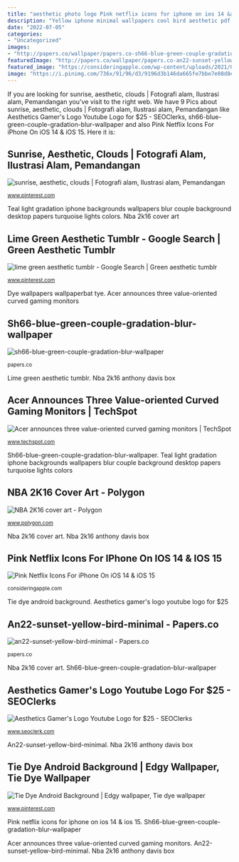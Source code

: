 ```yaml
---
title: "aesthetic photo logo Pink netflix icons for iphone on ios 14 &amp; ios 15"
description: "Yellow iphone minimal wallpapers cool bird aesthetic pdf sunset sfondi gialli an22 backgrounds android plus papers apkpure wallpaperaccess iphone6 inspiration"
date: "2022-07-05"
categories:
- "Uncategorized"
images:
- "http://papers.co/wallpaper/papers.co-sh66-blue-green-couple-gradation-blur-34-iphone6-plus-wallpaper.jpg"
featuredImage: "http://papers.co/wallpaper/papers.co-an22-sunset-yellow-bird-minimal-34-iphone6-plus-wallpaper.jpg"
featured_image: "https://consideringapple.com/wp-content/uploads/2021/07/Netflix-app-icon-1-990x990.jpg"
image: "https://i.pinimg.com/736x/91/96/d3/9196d3b146da665fe7bbe7e08d8e94a5.jpg"
---
```


If you are looking for sunrise, aesthetic, clouds | Fotografi alam, Ilustrasi alam, Pemandangan you've visit to the right web. We have 9 Pics about sunrise, aesthetic, clouds | Fotografi alam, Ilustrasi alam, Pemandangan like Aesthetics Gamer&#039;s Logo Youtube Logo for $25 - SEOClerks, sh66-blue-green-couple-gradation-blur-wallpaper and also Pink Netflix Icons For iPhone On iOS 14 &amp; iOS 15. Here it is:

## Sunrise, Aesthetic, Clouds | Fotografi Alam, Ilustrasi Alam, Pemandangan

![sunrise, aesthetic, clouds | Fotografi alam, Ilustrasi alam, Pemandangan](https://i.pinimg.com/736x/4b/5f/7f/4b5f7fbe412857861c5b2eab4ec610e3.jpg "Nba 2k16 anthony davis box")

<small>www.pinterest.com</small>

Teal light gradation iphone backgrounds wallpapers blur couple background desktop papers turquoise lights colors. Nba 2k16 cover art

## Lime Green Aesthetic Tumblr - Google Search | Green Aesthetic Tumblr

![lime green aesthetic tumblr - Google Search | Green aesthetic tumblr](https://i.pinimg.com/736x/91/96/d3/9196d3b146da665fe7bbe7e08d8e94a5.jpg "Nba 2k16 anthony davis box")

<small>www.pinterest.com</small>

Dye wallpapers wallpaperbat tye. Acer announces three value-oriented curved gaming monitors

## Sh66-blue-green-couple-gradation-blur-wallpaper

![sh66-blue-green-couple-gradation-blur-wallpaper](http://papers.co/wallpaper/papers.co-sh66-blue-green-couple-gradation-blur-34-iphone6-plus-wallpaper.jpg "Sh66-blue-green-couple-gradation-blur-wallpaper")

<small>papers.co</small>

Lime green aesthetic tumblr. Nba 2k16 anthony davis box

## Acer Announces Three Value-oriented Curved Gaming Monitors | TechSpot

![Acer announces three value-oriented curved gaming monitors | TechSpot](https://static.techspot.com/images2/news/ts3_thumbs/2020/07/2020-07-17-ts3_thumbs-a65.jpg "Teal light gradation iphone backgrounds wallpapers blur couple background desktop papers turquoise lights colors")

<small>www.techspot.com</small>

Sh66-blue-green-couple-gradation-blur-wallpaper. Teal light gradation iphone backgrounds wallpapers blur couple background desktop papers turquoise lights colors

## NBA 2K16 Cover Art - Polygon

![NBA 2K16 cover art - Polygon](https://cdn.vox-cdn.com/uploads/chorus_asset/file/3764094/nba-2k16-box-art-anthony-davis_1280.0.jpg "An22-sunset-yellow-bird-minimal")

<small>www.polygon.com</small>

Nba 2k16 cover art. Nba 2k16 anthony davis box

## Pink Netflix Icons For IPhone On IOS 14 &amp; IOS 15

![Pink Netflix Icons For iPhone On iOS 14 &amp; iOS 15](https://consideringapple.com/wp-content/uploads/2021/07/Netflix-app-icon-1-990x990.jpg "Nba 2k16 cover art")

<small>consideringapple.com</small>

Tie dye android background. Aesthetics gamer&#039;s logo youtube logo for $25

## An22-sunset-yellow-bird-minimal - Papers.co

![an22-sunset-yellow-bird-minimal - Papers.co](http://papers.co/wallpaper/papers.co-an22-sunset-yellow-bird-minimal-34-iphone6-plus-wallpaper.jpg "Lime green aesthetic tumblr")

<small>papers.co</small>

Nba 2k16 cover art. Sh66-blue-green-couple-gradation-blur-wallpaper

## Aesthetics Gamer&#039;s Logo Youtube Logo For $25 - SEOClerks

![Aesthetics Gamer&#039;s Logo Youtube Logo for $25 - SEOClerks](https://www.seoclerk.com/pics/000/910/922/41f86f6f89f2962c01b55e4d0f4c34bb.jpg "Sh66-blue-green-couple-gradation-blur-wallpaper")

<small>www.seoclerk.com</small>

An22-sunset-yellow-bird-minimal. Nba 2k16 anthony davis box

## Tie Dye Android Background | Edgy Wallpaper, Tie Dye Wallpaper

![Tie Dye Android Background | Edgy wallpaper, Tie dye wallpaper](https://i.pinimg.com/736x/f1/e0/ca/f1e0ca3e1e96358c3f59b436d0aa1849.jpg "Dye wallpapers wallpaperbat tye")

<small>www.pinterest.com</small>

Pink netflix icons for iphone on ios 14 &amp; ios 15. Sh66-blue-green-couple-gradation-blur-wallpaper

Acer announces three value-oriented curved gaming monitors. An22-sunset-yellow-bird-minimal. Nba 2k16 anthony davis box
